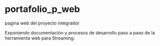 # portafolio_p_web
pagina web del proyecto integrador 

Exponiendo documentación y procesos de desarrollo paso a paso de la herramienta web para Streaming.
